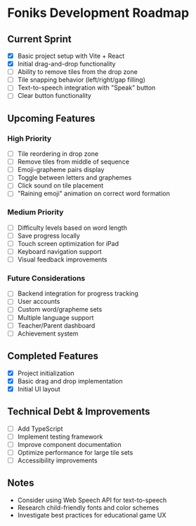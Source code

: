 # Foniks Development Roadmap

## Current Sprint
- [x] Basic project setup with Vite + React
- [x] Initial drag-and-drop functionality
- [ ] Ability to remove tiles from the drop zone
- [ ] Tile snapping behavior (left/right/gap filling)
- [ ] Text-to-speech integration with "Speak" button
- [ ] Clear button functionality

## Upcoming Features
### High Priority
- [ ] Tile reordering in drop zone
- [ ] Remove tiles from middle of sequence
- [ ] Emoji-grapheme pairs display
- [ ] Toggle between letters and graphemes
- [ ] Click sound on tile placement
- [ ] "Raining emoji" animation on correct word formation

### Medium Priority
- [ ] Difficulty levels based on word length
- [ ] Save progress locally
- [ ] Touch screen optimization for iPad
- [ ] Keyboard navigation support
- [ ] Visual feedback improvements

### Future Considerations
- [ ] Backend integration for progress tracking
- [ ] User accounts
- [ ] Custom word/grapheme sets
- [ ] Multiple language support
- [ ] Teacher/Parent dashboard
- [ ] Achievement system

## Completed Features
- [x] Project initialization
- [x] Basic drag and drop implementation
- [x] Initial UI layout

## Technical Debt & Improvements
- [ ] Add TypeScript
- [ ] Implement testing framework
- [ ] Improve component documentation
- [ ] Optimize performance for large tile sets
- [ ] Accessibility improvements

## Notes
- Consider using Web Speech API for text-to-speech
- Research child-friendly fonts and color schemes
- Investigate best practices for educational game UX 
